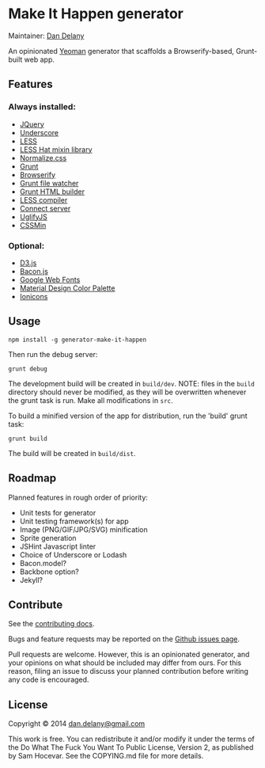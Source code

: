 # Make It Happen generator

Maintainer: [Dan Delany](http://github.com/dandelany)

An opinionated [Yeoman](http://yeoman.io) generator that scaffolds a Browserify-based, Grunt-built web app.

## Features

### Always installed:
* [JQuery](http://api.jquery.com)
* [Underscore](http://underscorejs.org/)
* [LESS](http://lesscss.org/)
* [LESS Hat mixin library](http://lesshat.madebysource.com/)
* [Normalize.css](http://necolas.github.io/normalize.css/)
* [Grunt](http://gruntjs.com/)
* [Browserify](http://browserify.org/)
* [Grunt file watcher](https://github.com/gruntjs/grunt-contrib-watch)
* [Grunt HTML builder](https://github.com/spatools/grunt-html-build)
* [LESS compiler](https://github.com/gruntjs/grunt-contrib-less)
* [Connect server](https://github.com/gruntjs/grunt-contrib-connect)
* [UglifyJS](https://github.com/mishoo/UglifyJS)
* [CSSMin](https://code.google.com/p/cssmin/)

### Optional:
* [D3.js](http://d3js.org)
* [Bacon.js](http://baconjs.github.io/)
* [Google Web Fonts](https://www.google.com/fonts)
* [Material Design Color Palette](http://www.google.com/design/spec/style/color.html#color-ui-color-palette)
* [Ionicons](http://ionicons.com/)

## Usage

```
npm install -g generator-make-it-happen
```

Then run the debug server:

```
grunt debug
```

The development build will be created in `build/dev`. NOTE: files in the `build` directory should never be modified, 
as they will be overwritten whenever the grunt task is run. Make all modifications in `src`.

To build a minified version of the app for distribution, run the 'build' grunt task:

```
grunt build
```

The build will be created in `build/dist`.

## Roadmap

Planned features in rough order of priority:

* Unit tests for generator
* Unit testing framework(s) for app
* Image (PNG/GIF/JPG/SVG) minification
* Sprite generation
* JSHint Javascript linter
* Choice of Underscore or Lodash
* Bacon.model?
* Backbone option?
* Jekyll?

## Contribute

See the [contributing docs](https://github.com/yeoman/yeoman/blob/master/contributing.md).

Bugs and feature requests may be reported on the
[Github issues page](https://github.com/dandelany/generator-make-it-happen/issues).

Pull requests are welcome. However, this is an opinionated generator, and your opinions on what should be included
may differ from ours. For this reason, filing an issue to discuss your planned contribution before writing any 
code is encouraged.

## License

Copyright © 2014 <dan.delany@gmail.com>

This work is free. You can redistribute it and/or modify it under the
terms of the Do What The Fuck You Want To Public License, Version 2,
as published by Sam Hocevar. See the COPYING.md file for more details.
